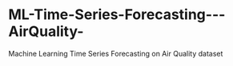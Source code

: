 # ML-Time-Series-Forecasting---AirQuality-
Machine Learning Time Series Forecasting on Air Quality dataset
